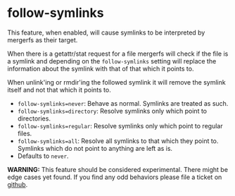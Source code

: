 # follow-symlinks

This feature, when enabled, will cause symlinks to be interpreted by
mergerfs as their target.

When there is a getattr/stat request for a file mergerfs will check if
the file is a symlink and depending on the `follow-symlinks` setting
will replace the information about the symlink with that of that which
it points to.

When unlink'ing or rmdir'ing the followed symlink it will remove the
symlink itself and not that which it points to.

* `follow-symlinks=never`: Behave as normal. Symlinks are treated as such.
* `follow-symlinks=directory`: Resolve symlinks only which point to directories.
* `follow-symlinks=regular`: Resolve symlinks only which point to regular files.
* `follow-symlinks=all`: Resolve all symlinks to that which they point
  to. Symlinks which do not point to anything are left as is.
* Defaults to `never`.

**WARNING:** This feature should be considered experimental. There
might be edge cases yet found. If you find any odd behaviors please
file a ticket on [github](https://github.com/trapexit/mergerfs/issues/new?assignees=&labels=bug%2C+investigating&projects=&template=bug_report.md&title=).
